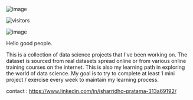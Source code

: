 ![image](https://user-images.githubusercontent.com/20962472/170542368-1ecaa613-6046-4ca8-bd89-9b47bc414801.png)

![visitors](https://visitor-badge.glitch.me/badge?page_id=page.id&left_color=green&right_color=red)


![image](https://user-images.githubusercontent.com/20962472/170536532-216727b0-b52a-4914-af97-302225914fb4.png)

Hello good people.


This is a collection of data science projects that I've been working on.
The dataset is sourced from real datasets spread online or from various online training courses on the internet.
This is also my learning path in exploring the world of data science. My goal is to try to complete at least 1 mini project / exercise every week to maintain my learning process.

contact : https://www.linkedin.com/in/isharridho-pratama-313a69192/
